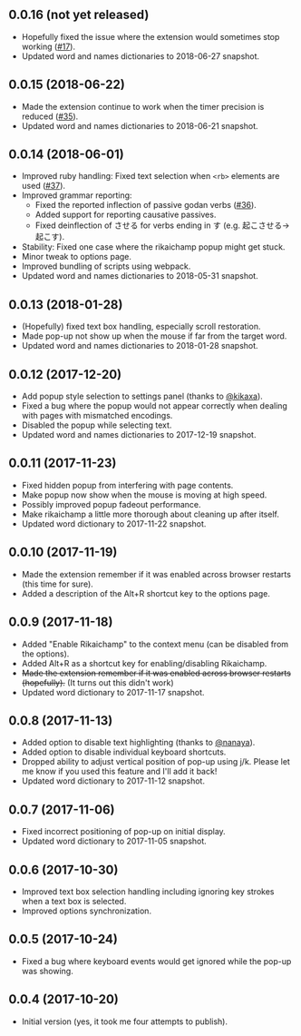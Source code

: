 ## 0.0.16 (not yet released)

* Hopefully fixed the issue where the extension would sometimes stop working
  ([#17](https://github.com/birtles/rikaichamp/issues/17)).
* Updated word and names dictionaries to 2018-06-27 snapshot.

## 0.0.15 (2018-06-22)

* Made the extension continue to work when the timer precision is reduced
  ([#35](https://github.com/birtles/rikaichamp/issues/35)).
* Updated word and names dictionaries to 2018-06-21 snapshot.

## 0.0.14 (2018-06-01)

* Improved ruby handling: Fixed text selection when `<rb>` elements are used
  ([#37](https://github.com/birtles/rikaichamp/issues/37)).
* Improved grammar reporting:
  * Fixed the reported inflection of passive godan verbs
    ([#36](https://github.com/birtles/rikaichamp/issues/36)).
  * Added support for reporting causative passives.
  * Fixed deinflection of させる for verbs ending in す (e.g.
    起こさせる→起こす).
* Stability: Fixed one case where the rikaichamp popup might get stuck.
* Minor tweak to options page.
* Improved bundling of scripts using webpack.
* Updated word and names dictionaries to 2018-05-31 snapshot.

## 0.0.13 (2018-01-28)

* (Hopefully) fixed text box handling, especially scroll restoration.
* Made pop-up not show up when the mouse if far from the target word.
* Updated word and names dictionaries to 2018-01-28 snapshot.

## 0.0.12 (2017-12-20)

* Add popup style selection to settings panel (thanks to [@kikaxa](https://github.com/kikaxa)).
* Fixed a bug where the popup would not appear correctly when dealing with pages
  with mismatched encodings.
* Disabled the popup while selecting text.
* Updated word and names dictionaries to 2017-12-19 snapshot.

## 0.0.11 (2017-11-23)

* Fixed hidden popup from interfering with page contents.
* Make popup now show when the mouse is moving at high speed.
* Possibly improved popup fadeout performance.
* Make rikaichamp a little more thorough about cleaning up after itself.
* Updated word dictionary to 2017-11-22 snapshot.

## 0.0.10 (2017-11-19)

* Made the extension remember if it was enabled across browser restarts (this
  time for sure).
* Added a description of the Alt+R shortcut key to the options page.

## 0.0.9 (2017-11-18)

* Added "Enable Rikaichamp" to the context menu (can be disabled from the
  options).
* Added Alt+R as a shortcut key for enabling/disabling Rikaichamp.
* ~~Made the extension remember if it was enabled across browser restarts
  (hopefully).~~ (It turns out this didn't work)
* Updated word dictionary to 2017-11-17 snapshot.

## 0.0.8 (2017-11-13)

* Added option to disable text highlighting (thanks to [@nanaya](https://github.com/nanaya)).
* Added option to disable individual keyboard shortcuts.
* Dropped ability to adjust vertical position of pop-up using j/k. Please let me
  know if you used this feature and I'll add it back!
* Updated word dictionary to 2017-11-12 snapshot.

## 0.0.7 (2017-11-06)

* Fixed incorrect positioning of pop-up on initial display.
* Updated word dictionary to 2017-11-05 snapshot.

## 0.0.6 (2017-10-30)

* Improved text box selection handling including ignoring key strokes when
  a text box is selected.
* Improved options synchronization.

## 0.0.5 (2017-10-24)

* Fixed a bug where keyboard events would get ignored while the pop-up was
  showing.

## 0.0.4 (2017-10-20)

* Initial version (yes, it took me four attempts to publish).
